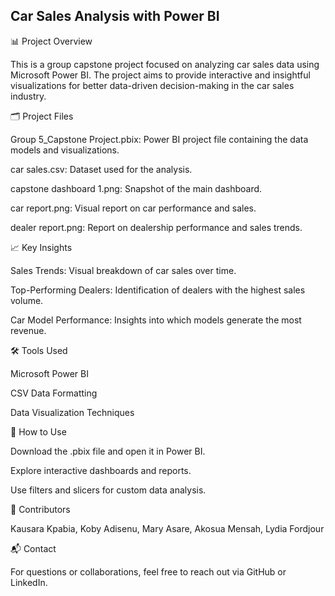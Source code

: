 ## Car Sales Analysis with Power BI

📊 Project Overview

This is a group capstone project focused on analyzing car sales data using Microsoft Power BI. The project aims to provide interactive and insightful visualizations for better data-driven decision-making in the car sales industry.

🗂️ Project Files

Group 5_Capstone Project.pbix: Power BI project file containing the data models and visualizations.

car sales.csv: Dataset used for the analysis.

capstone dashboard 1.png: Snapshot of the main dashboard.

car report.png: Visual report on car performance and sales.

dealer report.png: Report on dealership performance and sales trends.

📈 Key Insights

Sales Trends: Visual breakdown of car sales over time.

Top-Performing Dealers: Identification of dealers with the highest sales volume.

Car Model Performance: Insights into which models generate the most revenue.

🛠️ Tools Used

Microsoft Power BI

CSV Data Formatting

Data Visualization Techniques

🚀 How to Use

Download the .pbix file and open it in Power BI.

Explore interactive dashboards and reports.

Use filters and slicers for custom data analysis.

🤝 Contributors

Kausara Kpabia, Koby Adisenu, Mary Asare, Akosua Mensah, Lydia Fordjour

📬 Contact

For questions or collaborations, feel free to reach out via GitHub or LinkedIn.


